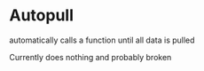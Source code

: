 # Autopull
automatically calls a function until all data is pulled

Currently does nothing and probably broken
